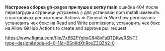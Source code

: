 **Настроена сборка gh-pages при пуше в ветку main**
ошибка 404 после перезагрузки страници устранена :)
для установки
npm install
изменить в настройках репозитория:
Actions => General => Workflow permissions: установить чек бокс на Read and Write permissions, установить чек бокс на Allow GitHub Actions to create and approve pull request

https://www.figma.com/file/7x682FYghxG648vFuBTDKw/RSNT?type=design&node-id=0-1&t=BSnKdXhRoxZ3QZh2-0
